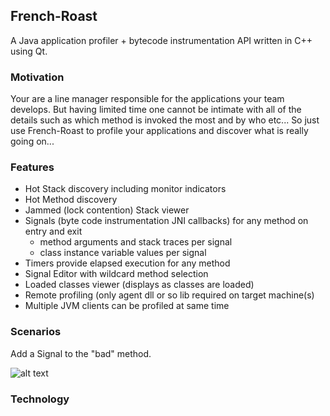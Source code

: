 ## French-Roast
A Java application profiler + bytecode instrumentation API written in C++ using Qt.

### Motivation
Your are a line manager responsible for the applications your team develops. But having limited time one cannot be
intimate with all of the details such as which method is invoked the most and by who etc... So just use French-Roast to profile your applications and discover what is really going on...

### Features
- Hot Stack discovery including monitor indicators
- Hot Method discovery
- Jammed (lock contention) Stack viewer
- Signals (byte code instrumentation JNI callbacks) for any method on entry and exit
  - method arguments and stack traces per signal
  - class instance variable values per signal
- Timers provide elapsed execution for any method
- Signal Editor with wildcard method selection
- Loaded classes viewer (displays as classes are loaded)
- Remote profiling (only agent dll or so lib required on target machine(s)
- Multiple JVM clients can be profiled at same time

### Scenarios


Add a Signal to the "bad" method.

![alt text](https://github.com/rguadagno/French-Roast/blob/master/docs/editor.png "")
### Technology






  